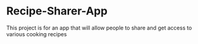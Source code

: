 # Recipe-Sharer-App
This project is for an app that will allow people to share and get access to various cooking recipes 
